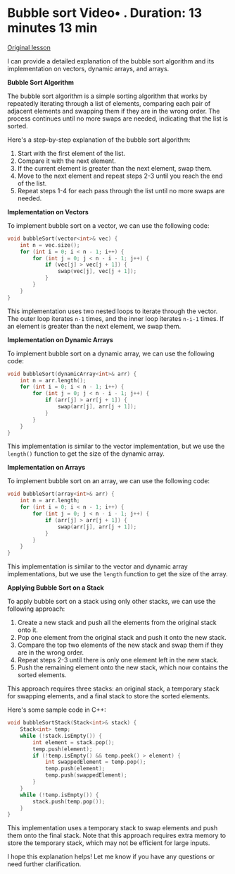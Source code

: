 # Bubble sort Video• . Duration: 13 minutes 13 min

[Original lesson](https://www.coursera.org/learn/uol-algorithms-and-data-structures-1/lecture/0K8II/bubble-sort)

I can provide a detailed explanation of the bubble sort algorithm and its implementation on vectors, dynamic arrays, and arrays.

**Bubble Sort Algorithm**

The bubble sort algorithm is a simple sorting algorithm that works by repeatedly iterating through a list of elements, comparing each pair of adjacent elements and swapping them if they are in the wrong order. The process continues until no more swaps are needed, indicating that the list is sorted.

Here's a step-by-step explanation of the bubble sort algorithm:

1. Start with the first element of the list.
2. Compare it with the next element.
3. If the current element is greater than the next element, swap them.
4. Move to the next element and repeat steps 2-3 until you reach the end of the list.
5. Repeat steps 1-4 for each pass through the list until no more swaps are needed.

**Implementation on Vectors**

To implement bubble sort on a vector, we can use the following code:
```cpp
void bubbleSort(vector<int>& vec) {
    int n = vec.size();
    for (int i = 0; i < n - 1; i++) {
        for (int j = 0; j < n - i - 1; j++) {
            if (vec[j] > vec[j + 1]) {
                swap(vec[j], vec[j + 1]);
            }
        }
    }
}
```
This implementation uses two nested loops to iterate through the vector. The outer loop iterates `n-1` times, and the inner loop iterates `n-i-1` times. If an element is greater than the next element, we swap them.

**Implementation on Dynamic Arrays**

To implement bubble sort on a dynamic array, we can use the following code:
```cpp
void bubbleSort(dynamicArray<int>& arr) {
    int n = arr.length();
    for (int i = 0; i < n - 1; i++) {
        for (int j = 0; j < n - i - 1; j++) {
            if (arr[j] > arr[j + 1]) {
                swap(arr[j], arr[j + 1]);
            }
        }
    }
}
```
This implementation is similar to the vector implementation, but we use the `length()` function to get the size of the dynamic array.

**Implementation on Arrays**

To implement bubble sort on an array, we can use the following code:
```cpp
void bubbleSort(array<int>& arr) {
    int n = arr.length;
    for (int i = 0; i < n - 1; i++) {
        for (int j = 0; j < n - i - 1; j++) {
            if (arr[j] > arr[j + 1]) {
                swap(arr[j], arr[j + 1]);
            }
        }
    }
}
```
This implementation is similar to the vector and dynamic array implementations, but we use the `length` function to get the size of the array.

**Applying Bubble Sort on a Stack**

To apply bubble sort on a stack using only other stacks, we can use the following approach:

1. Create a new stack and push all the elements from the original stack onto it.
2. Pop one element from the original stack and push it onto the new stack.
3. Compare the top two elements of the new stack and swap them if they are in the wrong order.
4. Repeat steps 2-3 until there is only one element left in the new stack.
5. Push the remaining element onto the new stack, which now contains the sorted elements.

This approach requires three stacks: an original stack, a temporary stack for swapping elements, and a final stack to store the sorted elements.

Here's some sample code in C++:
```cpp
void bubbleSortStack(Stack<int>& stack) {
    Stack<int> temp;
    while (!stack.isEmpty()) {
        int element = stack.pop();
        temp.push(element);
        if (!temp.isEmpty() && temp.peek() > element) {
            int swappedElement = temp.pop();
            temp.push(element);
            temp.push(swappedElement);
        }
    }
    while (!temp.isEmpty()) {
        stack.push(temp.pop());
    }
}
```
This implementation uses a temporary stack to swap elements and push them onto the final stack. Note that this approach requires extra memory to store the temporary stack, which may not be efficient for large inputs.

I hope this explanation helps! Let me know if you have any questions or need further clarification.

